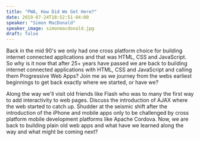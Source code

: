 ```yaml
---
title: "PWA, How Did We Get Here?"
date: 2019-07-24T18:52:51-04:00
speaker: "Simon MacDonald"
speaker_image: simonmacdonald.jpg
draft: false
---
```


Back in the mid 90's we only had one cross platform choice for building internet connected applications and that was HTML, CSS and JavaScript. So why is it now that after 25+ years have passed we are back to building internet connected applications with HTML, CSS and JavaScript and calling them Progressive Web Apps? Join me as we journey from the webs earliest beginnings to get back exactly where we started, or have we?

Along the way we'll visit old friends like Flash who was to many the first way to add interactivity to web pages. Discuss the introduction of AJAX where the web started to catch up. Shudder at the seismic shift after the introduction of the iPhone and mobile apps only to be challenged by cross platform mobile development platforms like Apache Cordova. Now, we are back to building plain old web apps and what have we learned along the way and what might be coming next?
